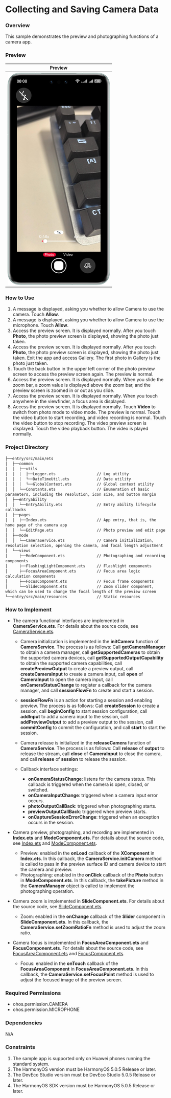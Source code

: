 # Collecting and Saving Camera Data

### Overview

This sample demonstrates
the preview and photographing functions of a camera app.

### Preview

| Preview                                        |
|------------------------------------------------|
| ![auth](screenshot/device/cameraSample.en.png) |

### How to Use
1. A message is displayed, asking you whether to allow Camera to use the camera. Touch **Allow**.
2. A message is displayed, asking you whether to allow Camera to use the microphone. Touch **Allow**.
3. Access the preview screen. It is displayed normally. After you touch **Photo**, the photo preview screen is displayed, showing the photo just taken.
4. Access the preview screen. It is displayed normally. After you touch **Photo**, the photo preview screen is displayed, showing the photo just taken. Exit the app and access Gallery. The first photo in Gallery is the photo just taken.
5. Touch the back button in the upper left corner of the photo preview screen to access the preview screen again. The preview is normal.
6. Access the preview screen. It is displayed normally. When you slide the zoom bar, a zoom value is displayed above the zoom bar, and the preview screen is zoomed in or out as you slide.
7. Access the preview screen. It is displayed normally. When you touch anywhere in the viewfinder, a focus area is displayed.
8. Access the preview screen. It is displayed normally. Touch **Video** to switch from photo mode to video mode. The preview is normal. Touch the video button to start recording, and video recording is normal. Touch the video button to stop recording. The video preview screen is displayed. Touch the video playback button. The video is played normally.

### Project Directory

```
├──entry/src/main/ets
│  ├──common
│  │  ├──utils
│  │  │  ├──Logger.ets                  // Log utility
│  │  │  └──DateTimeUtil.ets            // Date utility
│  │  │  └──GlobalContext.ets           // Global context utility
│  │  └──Constants.ets                  // Enumeration of basic parameters, including the resolution, icon size, and button margin
│  ├──entryability
│  │  └──EntryAbility.ets               // Entry ability lifecycle callbacks
│  ├──pages
│  │  ├──Index.ets                      // App entry, that is, the home page of the camera app
│  │  └──EditPage.ets                   // Photo preview and edit page
│  ├──mode
│  │  └──CameraService.ets              // Camera initialization, resolution selection, opening the camera, and focal length adjustment
│  └──views
│     ├──ModeComponent.ets              // Photographing and recording components
│     ├──FlashingLightComponent.ets     // Flashlight components
│     ├──FocusAreaComponent.ets         // Focus area logic calculation components
│     ├──FocusComponent.ets             // Focus frame components
│     └──SlideComponent.ets             // Zoom slider component, which can be used to change the focal length of the preview screen
└──entry/src/main/resources             // Static resources

```

### How to Implement
* The camera functional interfaces are implemented in **CameraService.ets**. For details about the source code, see [CameraService.ets](entry/src/main/ets/mode/CameraService.ets).
    * Camera initialization is implemented in the **initCamera** function of **CameraService**. The process is as follows: Call **getCameraManager** to obtain a camera manager, call **getSupportedCameras** to obtain the supported camera devices, call **getSupportedOutputCapability** to obtain the supported camera capabilities, call **createPreviewOutput** to create a preview output, call **createCameraInput** to create a camera input, call **open** of **CameraInput** to open the camera input, call **onCameraStatusChange** to register a callback for the camera manager, and call **sessionFlowFn** to create and start a session.
    * **sessionFlowFn** is an action for starting a session and enabling preview. The process is as follows: Call **createSession** to create a session, call **beginConfig** to start session configuration, call **addInput** to add a camera input to the session, call **addPreviewOutput** to add a preview output to the session, call **commitConfig** to commit the configuration, and call **start** to start the session.
    * Camera release is initialized in the **releaseCamera** function of **CameraService**. The process is as follows: Call **release** of **output** to release the stream, call **close** of **CameraInput** to close the camera, and call **release** of **session** to release the session.

    * Callback interface settings:
        * **onCameraStatusChange**: listens for the camera status. This callback is triggered when the camera is open, closed, or switched.
        * **onCameraInputChange**: triggered when a camera input error occurs.
        * **photoOutputCallBack**: triggered when photographing starts.
        * **previewOutputCallBack**: triggered when preview starts.
        * **onCaptureSessionErrorChange**: triggered when an exception occurs in the session.

* Camera preview, photographing, and recording are implemented in **Index.ets** and **ModeComponent.ets**. For details about the source code, see [Index.ets](entry/src/main/ets/pages/Index.ets) and [ModeComponent.ets](entry/src/main/ets/views/ModeComponent.ets).
    * Preview: enabled in the **onLoad** callback of the **XComponent** in **Index.ets**. In this callback, the **CameraService.initCamera** method is called to pass in the preview surface ID and camera device to start the camera and preview.
    * Photographing: enabled in the **onClick** callback of the **Photo** button in **ModeComponent.ets**. In this callback, the **takePicture** method in the **CameraManager** object is called to implement the photographing operation.

* Camera zoom is implemented in **SlideComponent.ets**. For details about the source code, see [SlideComponent.ets](entry/src/main/ets/views/SlideComponent.ets).
    * Zoom: enabled in the **onChange** callback of the **Slider** component in **SlideComponent.ets**. In this callback, the **CameraService.setZoomRatioFn** method is used to adjust the zoom ratio.

* Camera focus is implemented in **FocusAreaComponent.ets** and **FocusComponent.ets**. For details about the source code, see [FocusAreaComponent.ets](entry/src/main/ets/views/FocusAreaComponent.ets) and [FocusComponent.ets](entry/src/main/ets/views/FocusComponent.ets).
    * Focus: enabled in the **onTouch** callback of the **FocusAreaComponent** in **FocusAreaComponent.ets**. In this callback, the **CameraService.setFocusPoint** method is used to adjust the focused image of the preview screen.


### Required Permissions

* ohos.permission.CAMERA
* ohos.permission.MICROPHONE

### Dependencies

N/A

### Constraints

1. The sample app is supported only on Huawei phones running the standard system.
2. The HarmonyOS version must be HarmonyOS 5.0.5 Release or later.
3. The DevEco Studio version must be DevEco Studio 5.0.5 Release or later.
4. The HarmonyOS SDK version must be HarmonyOS 5.0.5 Release or later.
